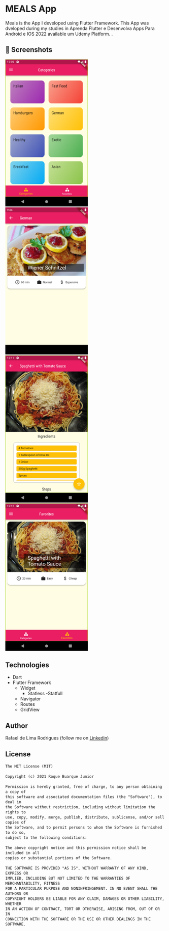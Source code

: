 # MEALS App
Meals is the App I developed using Flutter Framework. This App was dveloped during my studies in Aprenda Flutter e Desenvolva Apps Para Android e IOS 2022 available um Udemy Platform.
.

## :camera_flash: Screenshots
<!-- You can add more screenshots here if you like -->
<img src="/docs/screenshoot_main.png" width="260">&emsp;<img src="/docs/meal_list_catogory.png" width="260">&emsp;<img src="/docs/step_ingredients.png" width="260">&emsp;<img src="/docs/favorite_screen.png" width="260">

## Technologies
* Dart
* Flutter Framework
  * Widget
      - Statless
      -Statfull
  * Navigator
  * Routes
  * GridView

## Author
Rafael de Lima Rodrigues (follow me on [Linkedin](https://www.linkedin.com/in/rafaellimarodrigues))

## License
```
The MIT License (MIT)

Copyright (c) 2021 Roque Buarque Junior

Permission is hereby granted, free of charge, to any person obtaining a copy of
this software and associated documentation files (the "Software"), to deal in
the Software without restriction, including without limitation the rights to
use, copy, modify, merge, publish, distribute, sublicense, and/or sell copies of
the Software, and to permit persons to whom the Software is furnished to do so,
subject to the following conditions:

The above copyright notice and this permission notice shall be included in all
copies or substantial portions of the Software.

THE SOFTWARE IS PROVIDED "AS IS", WITHOUT WARRANTY OF ANY KIND, EXPRESS OR
IMPLIED, INCLUDING BUT NOT LIMITED TO THE WARRANTIES OF MERCHANTABILITY, FITNESS
FOR A PARTICULAR PURPOSE AND NONINFRINGEMENT. IN NO EVENT SHALL THE AUTHORS OR
COPYRIGHT HOLDERS BE LIABLE FOR ANY CLAIM, DAMAGES OR OTHER LIABILITY, WHETHER
IN AN ACTION OF CONTRACT, TORT OR OTHERWISE, ARISING FROM, OUT OF OR IN
CONNECTION WITH THE SOFTWARE OR THE USE OR OTHER DEALINGS IN THE SOFTWARE.
```
```
